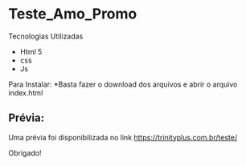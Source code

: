# Teste_Amo_Promo
Tecnologias Utilizadas
 
* Html 5
* css
* Js
 
 
Para Instalar:
*Basta fazer o download dos arquivos e abrir o arquivo index.html
 
## Prévia:
 
Uma prévia foi disponibilizada no link 
 https://trinityplus.com.br/teste/
 
Obrigado!
